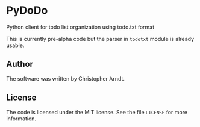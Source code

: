 PyDoDo
======


Python client for todo list organization using todo.txt format


This is currently pre-alpha code but the parser in `todotxt` module is already
usable.


Author
------

The software was written by Christopher Arndt.


License
-------

The code is licensed under the MIT license. See the file `LICENSE`  for more
information.